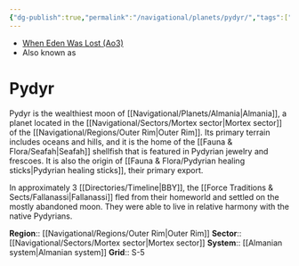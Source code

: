 ```yaml
---
{"dg-publish":true,"permalink":"/navigational/planets/pydyr/","tags":["map","outerrim","mortex","planet"]}
---
```


- [When Eden Was Lost (Ao3)](https://archiveofourown.org/works/19334440/chapters/45992584)
- Also known as 
# Pydyr
Pydyr is the wealthiest moon of [[Navigational/Planets/Almania\|Almania]], a planet located in the [[Navigational/Sectors/Mortex sector\|Mortex sector]] of the [[Navigational/Regions/Outer Rim\|Outer Rim]]. Its primary terrain includes oceans and hills, and it is the home of the [[Fauna & Flora/Seafah\|Seafah]] shellfish that is featured in Pydyrian jewelry and frescoes. It is also the origin of [[Fauna & Flora/Pydyrian healing sticks\|Pydyrian healing sticks]], their primary export. 

In approximately 3 [[Directories/Timeline\|BBY]], the [[Force Traditions & Sects/Fallanassi\|Fallanassi]] fled from their homeworld and settled on the mostly abandoned moon. They were able to live in relative harmony with the native Pydyrians. 

**Region**::  [[Navigational/Regions/Outer Rim\|Outer Rim]]
**Sector**::  [[Navigational/Sectors/Mortex sector\|Mortex sector]]
**System**::  [[Almanian system\|Almanian system]]
**Grid**::  S-5